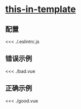# [this-in-template](https://eslint.vuejs.org/rules/this-in-template.html)

## 配置

<<< ./.eslintrc.js

## 错误示例

<<< ./bad.vue

## 正确示例

<<< ./good.vue
